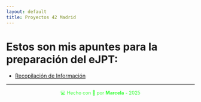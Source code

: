 ```yaml
---
layout: default
title: Proyectos 42 Madrid
---
```


# Estos son mis apuntes para la preparación del eJPT:

- [Recopilación de Información](recopilacion_de_informacion)

---

<div style="text-align:center; font-size: 0.9em; margint-top: 40px; color: #33ff33;">
    💻 Hecho con 💚 por <strong>Marcela</strong> - 2025
</div>
